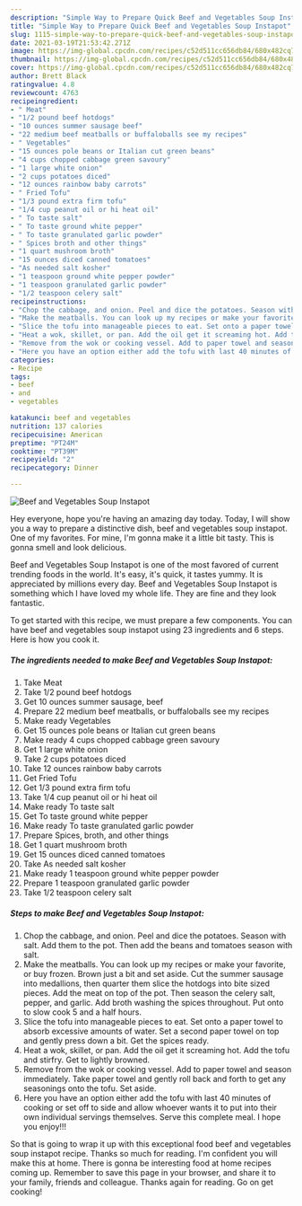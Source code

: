 ```yaml
---
description: "Simple Way to Prepare Quick Beef and Vegetables Soup Instapot"
title: "Simple Way to Prepare Quick Beef and Vegetables Soup Instapot"
slug: 1115-simple-way-to-prepare-quick-beef-and-vegetables-soup-instapot
date: 2021-03-19T21:53:42.271Z
image: https://img-global.cpcdn.com/recipes/c52d511cc656db84/680x482cq70/beef-and-vegetables-soup-instapot-recipe-main-photo.jpg
thumbnail: https://img-global.cpcdn.com/recipes/c52d511cc656db84/680x482cq70/beef-and-vegetables-soup-instapot-recipe-main-photo.jpg
cover: https://img-global.cpcdn.com/recipes/c52d511cc656db84/680x482cq70/beef-and-vegetables-soup-instapot-recipe-main-photo.jpg
author: Brett Black
ratingvalue: 4.8
reviewcount: 4763
recipeingredient:
- " Meat"
- "1/2 pound beef hotdogs"
- "10 ounces summer sausage beef"
- "22 medium beef meatballs or buffaloballs see my recipes"
- " Vegetables"
- "15 ounces pole beans or Italian cut green beans"
- "4 cups chopped cabbage green savoury"
- "1 large white onion"
- "2 cups potatoes diced"
- "12 ounces rainbow baby carrots"
- " Fried Tofu"
- "1/3 pound extra firm tofu"
- "1/4 cup peanut oil or hi heat oil"
- " To taste salt"
- " To taste ground white pepper"
- " To taste granulated garlic powder"
- " Spices broth and other things"
- "1 quart mushroom broth"
- "15 ounces diced canned tomatoes"
- "As needed salt kosher"
- "1 teaspoon ground white pepper powder"
- "1 teaspoon granulated garlic powder"
- "1/2 teaspoon celery salt"
recipeinstructions:
- "Chop the cabbage, and onion. Peel and dice the potatoes. Season with salt. Add them to the pot. Then add the beans and tomatoes season with salt."
- "Make the meatballs. You can look up my recipes or make your favorite, or buy frozen. Brown just a bit and set aside. Cut the summer sausage into medallions, then quarter them slice the hotdogs into bite sized pieces. Add the meat on top of the pot. Then season the celery salt, pepper, and garlic. Add broth washing the spices throughout. Put onto to slow cook 5 and a half hours."
- "Slice the tofu into manageable pieces to eat. Set onto a paper towel to absorb excessive amounts of water. Set a second paper towel on top and gently press down a bit. Get the spices ready."
- "Heat a wok, skillet, or pan. Add the oil get it screaming hot. Add the tofu and stirfry. Get to lightly browned."
- "Remove from the wok or cooking vessel. Add to paper towel and season immediately. Take paper towel and gently roll back and forth to get any seasonings onto the tofu. Set aside."
- "Here you have an option either add the tofu with last 40 minutes of cooking or set off to side and allow whoever wants it to put into their own individual servings themselves. Serve this complete meal. I hope you enjoy!!!"
categories:
- Recipe
tags:
- beef
- and
- vegetables

katakunci: beef and vegetables 
nutrition: 137 calories
recipecuisine: American
preptime: "PT24M"
cooktime: "PT39M"
recipeyield: "2"
recipecategory: Dinner

---
```



![Beef and Vegetables Soup Instapot](https://img-global.cpcdn.com/recipes/c52d511cc656db84/680x482cq70/beef-and-vegetables-soup-instapot-recipe-main-photo.jpg)

Hey everyone, hope you're having an amazing day today. Today, I will show you a way to prepare a distinctive dish, beef and vegetables soup instapot. One of my favorites. For mine, I'm gonna make it a little bit tasty. This is gonna smell and look delicious.

Beef and Vegetables Soup Instapot is one of the most favored of current trending foods in the world. It's easy, it's quick, it tastes yummy. It is appreciated by millions every day. Beef and Vegetables Soup Instapot is something which I have loved my whole life. They are fine and they look fantastic.




To get started with this recipe, we must prepare a few components. You can have beef and vegetables soup instapot using 23 ingredients and 6 steps. Here is how you cook it.

<!--inarticleads1-->

##### The ingredients needed to make Beef and Vegetables Soup Instapot:

1. Take  Meat
1. Take 1/2 pound beef hotdogs
1. Get 10 ounces summer sausage, beef
1. Prepare 22 medium beef meatballs, or buffaloballs see my recipes
1. Make ready  Vegetables
1. Get 15 ounces pole beans or Italian cut green beans
1. Make ready 4 cups chopped cabbage green savoury
1. Get 1 large white onion
1. Take 2 cups potatoes diced
1. Take 12 ounces rainbow baby carrots
1. Get  Fried Tofu
1. Get 1/3 pound extra firm tofu
1. Take 1/4 cup peanut oil or hi heat oil
1. Make ready  To taste salt
1. Get  To taste ground white pepper
1. Make ready  To taste granulated garlic powder
1. Prepare  Spices, broth, and other things
1. Get 1 quart mushroom broth
1. Get 15 ounces diced canned tomatoes
1. Take As needed salt kosher
1. Make ready 1 teaspoon ground white pepper powder
1. Prepare 1 teaspoon granulated garlic powder
1. Take 1/2 teaspoon celery salt




<!--inarticleads2-->

##### Steps to make Beef and Vegetables Soup Instapot:

1. Chop the cabbage, and onion. Peel and dice the potatoes. Season with salt. Add them to the pot. Then add the beans and tomatoes season with salt.
1. Make the meatballs. You can look up my recipes or make your favorite, or buy frozen. Brown just a bit and set aside. Cut the summer sausage into medallions, then quarter them slice the hotdogs into bite sized pieces. Add the meat on top of the pot. Then season the celery salt, pepper, and garlic. Add broth washing the spices throughout. Put onto to slow cook 5 and a half hours.
1. Slice the tofu into manageable pieces to eat. Set onto a paper towel to absorb excessive amounts of water. Set a second paper towel on top and gently press down a bit. Get the spices ready.
1. Heat a wok, skillet, or pan. Add the oil get it screaming hot. Add the tofu and stirfry. Get to lightly browned.
1. Remove from the wok or cooking vessel. Add to paper towel and season immediately. Take paper towel and gently roll back and forth to get any seasonings onto the tofu. Set aside.
1. Here you have an option either add the tofu with last 40 minutes of cooking or set off to side and allow whoever wants it to put into their own individual servings themselves. Serve this complete meal. I hope you enjoy!!!




So that is going to wrap it up with this exceptional food beef and vegetables soup instapot recipe. Thanks so much for reading. I'm confident you will make this at home. There is gonna be interesting food at home recipes coming up. Remember to save this page in your browser, and share it to your family, friends and colleague. Thanks again for reading. Go on get cooking!
